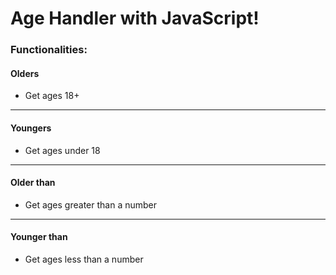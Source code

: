 # Age Handler with JavaScript!

### Functionalities:

#### Olders
- Get ages 18+

---

#### Youngers
- Get ages under 18
  
---

#### Older than
- Get ages greater than a number

---

#### Younger than
- Get ages less than a number
